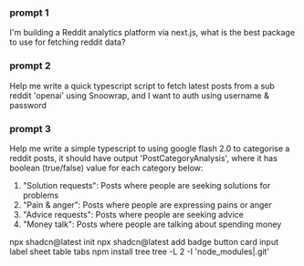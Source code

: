 ### prompt 1
I'm building a Reddit analytics platform via next.js, what is the best package to use for fetching reddit data?

### prompt 2
Help me write a quick typescript script to fetch latest posts from a sub reddit 'openai' using Snoowrap, and I want to auth using username & password

### prompt 3
Help me write a simple typescript to using google flash 2.0 to categorise a reddit posts, it should have output 'PostCategoryAnalysis', where it has boolean (true/false) value for each category below:
1. "Solution requests": Posts where people are seeking solutions for problems
2. "Pain & anger": Posts where people are expressing pains or anger
3. "Advice requests": Posts where people are seeking advice
4. "Money talk": Posts where people are talking about spending money

npx shadcn@latest init
npx shadcn@latest add badge button card input label sheet table tabs
npm install tree
tree -L 2 -I 'node_modules|.git'